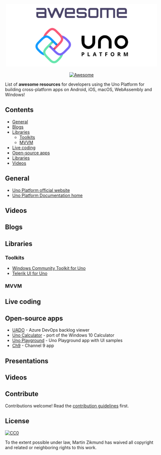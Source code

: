 <div align="center">
	<div>
		<img width="500" src="media/logo.png" alt="Awesome Uno Platform">
	</div>
	<br>
	<a href="https://awesome.re">
		<img src="https://awesome.re/badge-flat2.svg" alt="Awesome">
	</a>
</div>

List of **awesome resources** for developers using the Uno Platform for building cross-platform apps on Android, iOS, macOS, WebAssembly and Windows!


## Contents

- [General](#general)
- [Blogs](#blogs)
- [Libraries](#libraries)
  - [Toolkits](#toolkits)
  - [MVVM](#mvvm)
- [Live coding](#live-coding)
- [Open-source apps](#open-source-apps)
- [Libraries](#libraries)
- [Videos](#videos)

## General

- [Uno Platform official website](https://platform.uno)
- [Uno Platform Documentation home](https://platform.uno/docs/articles/intro.html)

## Videos

## Blogs

## Libraries

### Toolkits
- [Windows Community Toolkit for Uno](https://github.com/unoplatform/Uno.WindowsCommunityToolkit)
- [Telerik UI for Uno](https://github.com/unoplatform/Uno.Telerik.UI-For-UWP)

### MVVM



## Live coding

## Open-source apps
- [UADO](https://github.com/unoplatform/uado) - Azure DevOps backlog viewer
- [Uno Calculator](https://github.com/unoplatform/calculator) - port of the Windows 10 Calculator
- [Uno Playground](https://github.com/unoplatform/Uno.Playground) - Uno Playground app with UI samples
- [Ch9](https://github.com/unoplatform/Uno.Ch9) - Channel 9 app

## Presentations

## Videos

## Contribute

Contributions welcome! Read the [contribution guidelines](contributing.md) first.


## License

[![CC0](https://mirrors.creativecommons.org/presskit/buttons/88x31/svg/cc-zero.svg)](https://creativecommons.org/publicdomain/zero/1.0)

To the extent possible under law, Martin Zikmund has waived all copyright and
related or neighboring rights to this work.
